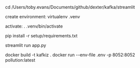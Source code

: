 
cd /Users/toby.evans/Documents/github/dexter/kafka/streamlit

create environment:
virtualenv .venv


activate:
. .venv/bin/activate

pip install -r setup/requirements.txt             



streamlit run app.py   




docker build -t kafkiz .
docker run --env-file .env   -p 8052:8052  pollution:latest
